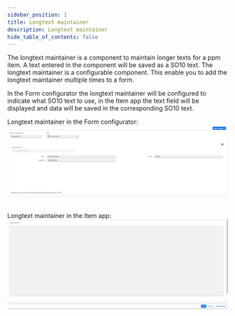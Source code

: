 ```yaml
---
sidebar_position: 1
title: Longtext maintainer
description: Longtext maintainer
hide_table_of_contents: false
---
```


The longtext maintainer is a component to maintain longer texts for a ppm item. A text entered in the component will be saved as a SO10 text. The longtext maintainer is a configurable component.
This enable you to add the longtext maintainer multiple times to a form.

In the Form configurator the longtext maintainer will be configured to indicate what SO10 text to use, in the Item app the text field will be displayed and data will be saved in the corresponding SO10 text.

Longtext maintainer in the Form configurator:
![configureLongtext.png](./img/configureLongtext.png)
&nbsp;

Longtext maintainer in the Item app:
![enterLongtext.png](./img/enterLongtext.png)
